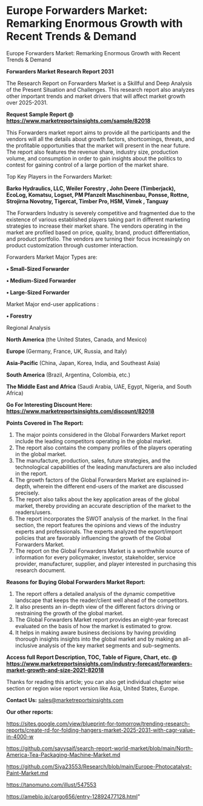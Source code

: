 # Europe Forwarders Market: Remarking Enormous Growth with Recent Trends & Demand
Europe Forwarders Market: Remarking Enormous Growth with Recent Trends & Demand

<strong>Forwarders Market Research Report 2031</strong>

The Research Report on Forwarders Market is a Skillful and Deep Analysis of the Present Situation and Challenges. This research report also analyzes other important trends and market drivers that will affect market growth over 2025-2031.

<strong>Request Sample Report @ <a href=https://www.marketreportsinsights.com/sample/82018>https://www.marketreportsinsights.com/sample/82018</a></strong>

This Forwarders market report aims to provide all the participants and the vendors will all the details about growth factors, shortcomings, threats, and the profitable opportunities that the market will present in the near future. The report also features the revenue share, industry size, production volume, and consumption in order to gain insights about the politics to contest for gaining control of a large portion of the market share.

Top Key Players in the Forwarders Market:

<strong>Barko Hydraulics, LLC, Weiler Forestry , John Deere (Timberjack), EcoLog, Komatsu, Logset, PM Pfanzelt Maschinenbau, Ponsse, Rottne, Strojirna Novotny, Tigercat, Timber Pro, HSM, Vimek , Tanguay</strong>

The Forwarders Industry is severely competitive and fragmented due to the existence of various established players taking part in different marketing strategies to increase their market share. The vendors operating in the market are profiled based on price, quality, brand, product differentiation, and product portfolio. The vendors are turning their focus increasingly on product customization through customer interaction.

Forwarders Market Major Types are:

<strong>• Small-Sized Forwarder

• Medium-Sized Forwarder

• Large-Sized Forwarder</strong>

Market Major end-user applications :

<strong>• Forestry</strong>

Regional Analysis

</u><strong><b>North America</b></strong> (the United States, Canada, and Mexico)

<strong><b>Europe </b></strong>(Germany, France, UK, Russia, and Italy)

<strong><b>Asia-Pacific</b></strong> (China, Japan, Korea, India, and Southeast Asia)

<strong><b>South America</b></strong> (Brazil, Argentina, Colombia, etc.)

<strong><b>The Middle East and Africa</b></strong> (Saudi Arabia, UAE, Egypt, Nigeria, and South Africa)

<strong>Go For Interesting Discount Here: <a href=https://www.marketreportsinsights.com/discount/82018>https://www.marketreportsinsights.com/discount/82018</a></strong>

<strong>Points Covered in The Report:</strong>
<ol>
  <li>The major points considered in the Global Forwarders Market report include the leading competitors operating in the global market.</li>
  <li>The report also contains the company profiles of the players operating in the global market.</li>
  <li>The manufacture, production, sales, future strategies, and the technological capabilities of the leading manufacturers are also included in the report.</li>
  <li>The growth factors of the Global Forwarders Market are explained in-depth, wherein the different end-users of the market are discussed precisely.</li>
  <li>The report also talks about the key application areas of the global market, thereby providing an accurate description of the market to the readers/users.</li>
  <li>The report incorporates the SWOT analysis of the market. In the final section, the report features the opinions and views of the industry experts and professionals. The experts analyzed the export/import policies that are favorably influencing the growth of the Global Forwarders Market.</li>
  <li>The report on the Global Forwarders Market is a worthwhile source of information for every policymaker, investor, stakeholder, service provider, manufacturer, supplier, and player interested in purchasing this research document.</li>
</ol>
<strong>Reasons for Buying Global Forwarders Market Report:</strong>

<ol>
  <li>The report offers a detailed analysis of the dynamic competitive landscape that keeps the reader/client well ahead of the competitors.</li>
  <li>It also presents an in-depth view of the different factors driving or restraining the growth of the global market.</li>
  <li>The Global Forwarders Market report provides an eight-year forecast evaluated on the basis of how the market is estimated to grow.</li>
  <li>It helps in making aware business decisions by having providing thorough insights insights into the global market and by making an all-inclusive analysis of the key market segments and sub-segments.</li>
</ol>
<strong>Access full Report Description, TOC, Table of Figure, Chart, etc. @ <a href=https://www.marketreportsinsights.com/industry-forecast/forwarders-market-growth-and-size-2021-82018>https://www.marketreportsinsights.com/industry-forecast/forwarders-market-growth-and-size-2021-82018</a></strong>


Thanks for reading this article; you can also get individual chapter wise section or region wise report version like Asia, United States, Europe.

<strong>Contact Us:</strong>
sales@marketreportsinsights.com

<strong>Our other reports:</strong>

<a href=https://sites.google.com/view/blueprint-for-tomorrow/trending-research-reports/create-rd-for-folding-hangers-market-2025-2031-with-cagr-value-in-4000-w>https://sites.google.com/view/blueprint-for-tomorrow/trending-research-reports/create-rd-for-folding-hangers-market-2025-2031-with-cagr-value-in-4000-w</a>

<a href=https://github.com/sayysaif/search-report-world-market/blob/main/North-America-Tea-Packaging-Machine-Market.md>https://github.com/sayysaif/search-report-world-market/blob/main/North-America-Tea-Packaging-Machine-Market.md</a>

<a href=https://github.com/Siya23553/Research/blob/main/Europe-Photocatalyst-Paint-Market.md>https://github.com/Siya23553/Research/blob/main/Europe-Photocatalyst-Paint-Market.md</a>

<a href=https://tanomuno.com/illust/547553>https://tanomuno.com/illust/547553</a>

<a href=https://ameblo.jp/cargo656/entry-12892477128.html>https://ameblo.jp/cargo656/entry-12892477128.html</a>"
